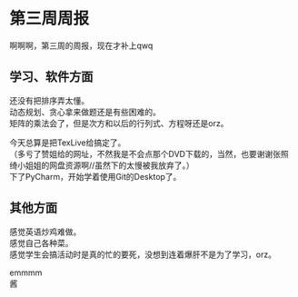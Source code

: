 第三周周报
==

啊啊啊，第三周的周报，现在才补上qwq   

学习、软件方面
--
还没有把排序弄太懂。  
动态规划、贪心拿来做题还是有些困难的。  
矩阵的乘法会了，但是次方和以后的行列式、方程呀还是orz。  

今天总算是把TexLive给搞定了。  
（多亏了赞姐给的网址，不然我是不会点那个DVD下载的，当然，也要谢谢张照绮小姐姐的网盘资源啊//虽然下的太慢被我放弃了。）  
下了PyCharm，开始学着使用Git的Desktop了。

其他方面
--
感觉英语炒鸡难做。  
感觉自己各种菜。  
感觉学生会搞活动时是真的忙的要死，没想到连着爆肝不是为了学习，orz。  

emmmm  
酱
